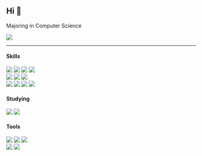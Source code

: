 ## Hi 👋

Majoring in Computer Science 

<a href="https://mminjukim.notion.site/mj-home">
<img src="https://img.shields.io/badge/Check_my_Notion_here-ffffff?style=social&logo=Notion&logoColor=black"/>
</a>

<hr>

#### Skills
  <img  src="https://img.shields.io/badge/Java-a7752f?style=flat-square&logo=Java&logoColor=white&logoSize=100"> <img src="https://img.shields.io/badge/Spring-6DB33F?style=flat-square&logo=Spring&logoColor=white"> <img  src="https://img.shields.io/badge/Python-3766AB?style=flat-square&logo=Python&logoColor=white"/> <img  src="https://img.shields.io/badge/Django-092E20?style=flat-square&logo=django&logoColor=white"> <br>
  <img  src="https://img.shields.io/badge/_C_-A8B9CC?style=flat-square&logo=C&logoColor=white"/> <img  src="https://img.shields.io/badge/HTML-E34F26?style=flat-square&logo=html5&logoColor=white"/> <img  src="https://img.shields.io/badge/CSS-663399?style=flat-square&logo=css&logoColor=white"/> <br>
  <img  src="https://img.shields.io/badge/Linux-FCC624?style=flat-square&logo=Linux&logoColor=black"/> <img  src="https://img.shields.io/badge/AWS EC2-FF9900?style=flat-square&logo=amazon_ec2&logoColor=white"/> <img  src="https://img.shields.io/badge/Docker-2496ED?style=flat-square&logo=Docker&logoColor=white"/> <img  src="https://img.shields.io/badge/MySQL-4479A1?style=flat-square&logo=MySQL&logoColor=white"/>

#### Studying
<img  src="https://img.shields.io/badge/React Native-61DAFB?style=flat-square&logo=React&logoColor=black"> <img  src="https://img.shields.io/badge/Spring_Security-DB33F?style=flat-square&logo=springsecurity&logoColor=white">

#### Tools
  <img  src="https://img.shields.io/badge/Visual_Studio_Code-007ACC?style=flat-square&logo=visualstudiocode&logoColor=white"/> <img  src="https://img.shields.io/badge/IntelliJ IDEA-da2fb6?style=flat-square&logo=intellijidea&logoColor=white"/> <img  src="https://img.shields.io/badge/GitHub-181717?style=flat-square&logo=GitHub&logoColor=white"/> <br>
  <img  src="https://img.shields.io/badge/Figma-F24E1E?style=flat-square&logo=figma&logoColor=white"/> <img  src="https://img.shields.io/badge/Notion-000000?style=flat-square&logo=Notion&logoColor=white"/>
